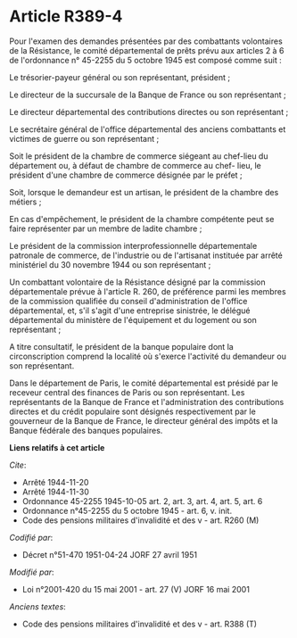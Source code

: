 # Article R389-4

Pour l'examen des demandes présentées par des combattants volontaires de la Résistance, le comité départemental de prêts
prévu aux articles 2 à 6 de l'ordonnance n° 45-2255 du 5 octobre 1945 est composé comme suit :

Le trésorier-payeur général ou son représentant, président ;

Le directeur de la succursale de la Banque de France ou son représentant ;

Le directeur départemental des contributions directes ou son représentant ;

Le secrétaire général de l'office départemental des anciens combattants et victimes de guerre ou son représentant ;

Soit le président de la chambre de commerce siégeant au chef-lieu du département ou, à défaut de chambre de commerce au chef-
lieu, le président d'une chambre de commerce désignée par le préfet ;

Soit, lorsque le demandeur est un artisan, le président de la chambre des métiers ;

En cas d'empêchement, le président de la chambre compétente peut se faire représenter par un membre de ladite chambre ;

Le président de la commission interprofessionnelle départementale patronale de commerce, de l'industrie ou de l'artisanat
instituée par arrêté ministériel du 30 novembre 1944 ou son représentant ;

Un combattant volontaire de la Résistance désigné par la commission départementale prévue à l'article R. 260, de préférence
parmi les membres de la commission qualifiée du conseil d'administration de l'office départemental, et, s'il s'agit d'une
entreprise sinistrée, le délégué départemental du ministère de l'équipement et du logement ou son représentant ;

A titre consultatif, le président de la banque populaire dont la circonscription comprend la localité où s'exerce l'activité
du demandeur ou son représentant.

Dans le département de Paris, le comité départemental est présidé par le receveur central des finances de Paris ou son
représentant. Les représentants de la Banque de France et l'administration des contributions directes et du crédit populaire
sont désignés respectivement par le gouverneur de la Banque de France, le directeur général des impôts et la Banque fédérale
des banques populaires.

**Liens relatifs à cet article**

_Cite_:

  - Arrêté 1944-11-20
  - Arrêté 1944-11-30
  - Ordonnance 45-2255 1945-10-05 art. 2, art. 3, art. 4, art. 5, art. 6
  - Ordonnance n°45-2255 du 5 octobre 1945 - art. 6, v. init.
  - Code des pensions militaires d'invalidité et des v - art. R260 (M)

_Codifié par_:

  - Décret n°51-470 1951-04-24 JORF 27 avril 1951

_Modifié par_:

  - Loi n°2001-420 du 15 mai 2001 - art. 27 (V) JORF 16 mai 2001

_Anciens textes_:

  - Code des pensions militaires d'invalidité et des v - art. R388 (T)
